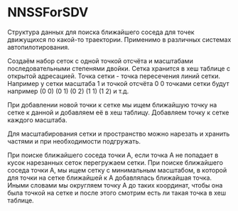 # NNSSForSDV
Структура данных для поиска ближайшего соседа для точек движущихся по какой-то траектории.
 Применимо в различных системах автопилотирования.

Создаём набор сеток с одной точкой отсчёта и масштабами последовательными степенями двойки.
Сетка хранится в хеш таблице с открытой адресацией. Точка сетки - точка пересечения линий сетки.
Например у сетки масштаба 1 и точкой отсчёта 0 0 точками сетки будут например (0 0) (0 1) (0 2) (1 1) (1 2) и т.д.

При добавлении новой точки к сетке мы ищем ближайшую точку на сетке к данной и добавляем её в хеш таблицу.
 Добавляем точку к сетке каждого масштаба.

Для масштабирования сетки и пространство можно нарезать и хранить частями и при необходимости подгружать.

При поиске ближайшего соседа точки A, если точка A не попадает в кусок нарезанных сеток перегружаем сетки.
При поиске ближайшего соседа точки A, мы ищем сетку с минимальным масштабом, в которой для точки на сетке ближайшей к
A добавлялась ближайшая точка. Иными словами мы округляем точку A до таких координат, чтобы она была точкой на сетке и
после этого смотрим есть ли такая точка в хеш таблице.
